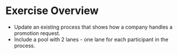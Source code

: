 # Exercise Overview

- Update an existing process that shows how a company handles a promotion request.
- Include a pool with 2 lanes - one lane for each participant in the process.
